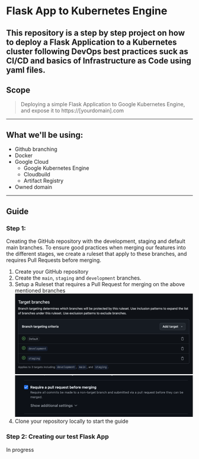 # Flask App to Kubernetes Engine
This repository is a step by step project on how to deploy a Flask Application to a Kubernetes cluster following DevOps 
best practices suck as CI/CD and basics of Infrastructure as Code using yaml files. 
---
## Scope
> Deploying a simple Flask Application to Google Kubernetes Engine, and expose it to https://[yourdomain].com
---
## What we'll be using:
* Github branching
* Docker
* Google Cloud
  * Google Kubernetes Engine
  * Cloudbuild
  * Artifact Registry
* Owned domain
---
## Guide

### Step 1:
Creating the GitHub repository with the development, staging and default main branches.
To ensure good practices when merging our features into the different stages, we create a ruleset that apply to these branches, and requires Pull Requests before merging.

1. Create your GitHub repository
2. Create the `main`, `staging` and `development` branches.
3. Setup a Ruleset that requires a Pull Request for merging on the above mentioned branches ![PR Branches](assets/images/pr_branches.png) ![Require Pull Requests](assets/images/pr_required.png)
4. Clone your repository locally to start the guide
### Step 2: Creating our test Flask App
In progress

